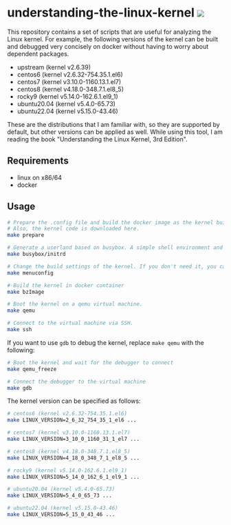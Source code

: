 # understanding-the-linux-kernel ![](https://github.com/bobuhiro11/understanding-the-linux-kernel/workflows/action/badge.svg)

This repository contains a set of scripts that are useful for analyzing the Linux kernel. For example, the following versions of the kernel can be built and debugged very concisely on docker without having to worry about dependent packages.

- upstream (kernel v2.6.39)
- centos6 (kernel v2.6.32-754.35.1.el6)
- centos7 (kernel v3.10.0-1160.13.1.el7)
- centos8 (kernel v4.18.0-348.7.1.el8_5)
- rocky9 (kernel v5.14.0-162.6.1.el9_1)
- ubuntu20.04 (kernel v5.4.0-65.73)
- ubuntu22.04 (kernel v5.15.0-43.46)

These are the distributions that I am familiar with, so they are supported by default, but other versions can be applied as well.
While using this tool, I am reading the book "Understanding the Linux Kernel, 3rd Edition".

## Requirements

- linux on x86/64
- docker

## Usage

```bash
# Prepare the .config file and build the docker image as the kernel build environment.
# Also, the kernel code is downloaded here.
make prepare

# Generate a userland based on busybox. A simple shell environment and SSH server are included.
make busybox/initrd

# Change the build settings of the kernel. If you don't need it, you can skip this step.
make menuconfig

# Build the kernel in docker container
make bzImage

# Boot the kernel on a qemu virtual machine.
make qemu

# Connect to the virtual machine via SSH.
make ssh
```

If you want to use `gdb` to debug the kernel, replace `make qemu` with the following:

```bash
# Boot the kernel and wait for the debugger to connect
make qemu_freeze

# Connect the debugger to the virtual machine
make gdb
```

The kernel version can be specified as follows:

```bash
# centos6 (kernel v2.6.32-754.35.1.el6)
make LINUX_VERSION=2_6_32_754_35_1_el6 ...

# centos7 (kernel v3.10.0-1160.13.1.el7)
make LINUX_VERSION=3_10_0_1160_31_1_el7 ...

# centos8 (kernel v4.18.0-348.7.1.el8_5)
make LINUX_VERSION=4_18_0_348_7_1_el8_5 ...

# rocky9 (kernel v5.14.0-162.6.1.el9_1)
make LINUX_VERSION=5_14_0_162_6_1_el9_1 ...

# ubuntu20.04 (kernel v5.4.0-65.73)
make LINUX_VERSION=5_4_0_65_73 ...

# ubuntu22.04 (kernel v5.15.0-43.46)
make LINUX_VERSION=5_15_0_43_46 ...
```
